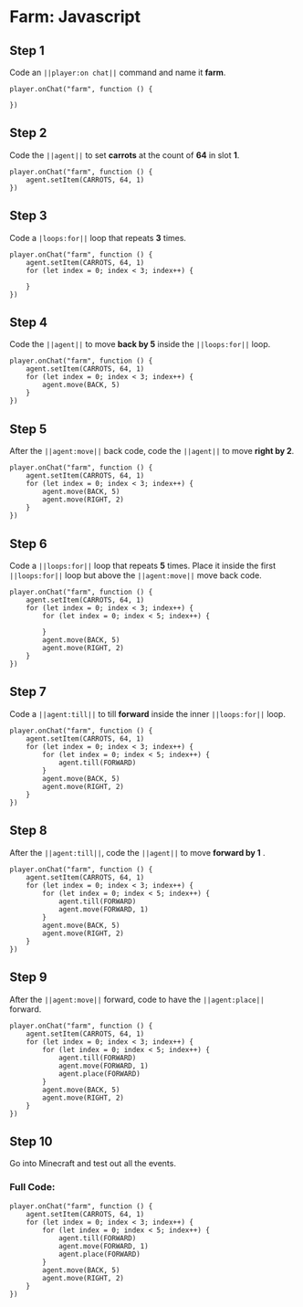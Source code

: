 # Farm: Javascript

## Step 1
Code an ``||player:on chat||`` command and name it **farm**.

```spy
player.onChat("farm", function () { 
 
}) 
```

## Step 2
Code the ``||agent||`` to set **carrots** at the count of **64** in slot **1**. 

```spy
player.onChat("farm", function () {
    agent.setItem(CARROTS, 64, 1)
})
```

## Step 3
Code a ``|loops:for||`` loop that repeats **3** times. 

```spy
player.onChat("farm", function () { 
    agent.setItem(CARROTS, 64, 1) 
    for (let index = 0; index < 3; index++) { 
      
    } 
}) 
```

## Step 4
Code the ``||agent||`` to move **back by 5** inside the ``||loops:for||`` loop.

```spy
player.onChat("farm", function () { 
    agent.setItem(CARROTS, 64, 1) 
    for (let index = 0; index < 3; index++) { 
        agent.move(BACK, 5) 
    } 
}) 
```

## Step 5
After the ``||agent:move||`` back code, code the ``||agent||`` to move **right by 2**.

```spy
player.onChat("farm", function () { 
    agent.setItem(CARROTS, 64, 1) 
    for (let index = 0; index < 3; index++) { 
        agent.move(BACK, 5) 
        agent.move(RIGHT, 2) 
    } 
}) 
```

## Step 6
Code a ``||loops:for||`` loop that repeats **5** times. Place it inside the first ``||loops:for||`` loop but above the ``||agent:move||`` move back code.

```spy
player.onChat("farm", function () { 
    agent.setItem(CARROTS, 64, 1) 
    for (let index = 0; index < 3; index++) { 
        for (let index = 0; index < 5; index++) { 
          
        } 
        agent.move(BACK, 5) 
        agent.move(RIGHT, 2) 
    } 
}) 
```

## Step 7
Code a ``||agent:till||`` to till **forward** inside the inner ``||loops:for||`` loop.

```spy
player.onChat("farm", function () { 
    agent.setItem(CARROTS, 64, 1) 
    for (let index = 0; index < 3; index++) { 
        for (let index = 0; index < 5; index++) { 
            agent.till(FORWARD) 
        } 
        agent.move(BACK, 5) 
        agent.move(RIGHT, 2) 
    } 
}) 
```

## Step 8
After the ``||agent:till||``, code the ``||agent||`` to move **forward by 1** .

```spy
player.onChat("farm", function () { 
    agent.setItem(CARROTS, 64, 1) 
    for (let index = 0; index < 3; index++) { 
        for (let index = 0; index < 5; index++) { 
            agent.till(FORWARD) 
            agent.move(FORWARD, 1) 
        } 
        agent.move(BACK, 5) 
        agent.move(RIGHT, 2) 
    } 
}) 
```

## Step 9
After the ``||agent:move||`` forward, code to have the ``||agent:place||`` forward. 

```spy
player.onChat("farm", function () { 
    agent.setItem(CARROTS, 64, 1) 
    for (let index = 0; index < 3; index++) { 
        for (let index = 0; index < 5; index++) { 
            agent.till(FORWARD) 
            agent.move(FORWARD, 1) 
            agent.place(FORWARD) 
        } 
        agent.move(BACK, 5) 
        agent.move(RIGHT, 2) 
    } 
}) 
```

## Step 10
Go into Minecraft and test out all the events.

### Full Code: 

```spy
player.onChat("farm", function () {
    agent.setItem(CARROTS, 64, 1)
    for (let index = 0; index < 3; index++) {
        for (let index = 0; index < 5; index++) {
            agent.till(FORWARD)
            agent.move(FORWARD, 1)
            agent.place(FORWARD)
        }
        agent.move(BACK, 5)
        agent.move(RIGHT, 2)
    }
})
```

